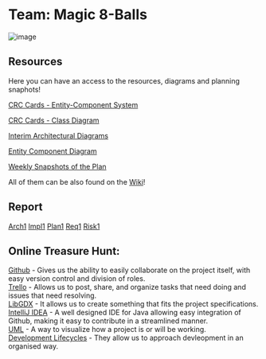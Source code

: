 # Team: Magic 8-Balls
![image](https://user-images.githubusercontent.com/92224583/200810536-b08c1932-3714-4c3c-8159-fcbf0cf66da7.png)

## Resources
Here you can have an access to the resources, diagrams and planning snaphots!

[CRC Cards - Entity-Component System](https://github.com/sl3416/ENG1-Group-8/wiki/CRC--Entity-Component)

[CRC Cards - Class Diagram](https://github.com/sl3416/ENG1-Group-8/wiki/CRC-Cards--Class-Diagram)

[ Interim Architectural Diagrams](https://github.com/sl3416/ENG1-Group-8/wiki/Interim-Versions-of-Arcitecture-Diagrams-(Class))

[Entity Component Diagram](https://github.com/sl3416/ENG1-Group-8/wiki/The-ECS-Diagram)

[Weekly Snapshots of the Plan](https://github.com/sl3416/ENG1-Group-8/wiki/Weekly-Snapshots)


All of them can be also found on the [Wiki](https://github.com/sl3416/ENG1-Group-8/wiki)!


## Report
[Arch1](https://docs.google.com/document/d/1M5Yc-ynWV8Ukr0fjD9w3T7CTatjXMj0c-6p1O0sKkSQ/edit?usp=share_link)
[Impl1](https://docs.google.com/document/d/1jW1BKm_5LOsY1s1j56_DcH_8T7j3AppgKQkAKZSlx34/edit?usp=share_link)
[Plan1](https://docs.google.com/document/d/16l5FANKZ8jkmoPDqqGsnmnXT41itee0pT8Tf41NRDzg/edit?usp=share_link)
[Req1](https://docs.google.com/document/d/1v9SeU0xybvgMnu_iAfMkNvVOgKTXml8ctnm7z2AHQfY/edit?usp=share_link)
[Risk1](https://docs.google.com/document/d/1TrysNWfQHdmad1fb4CCPhGj1Rx8RXBj1aNFfJbQ04xI/edit?usp=share_link)

## Online Treasure Hunt:
[Github](https://www.github.com) - Gives us the ability to easily collaborate on the project itself, with easy version control and division of roles.<br/>
[Trello](https://www.trello.com) - Allows us to post, share, and organize tasks that need doing and issues that need resolving.<br/>
[LibGDX](https://www.libgdx.com) - It allows us to create something that fits the project specifications.<br/>
[IntelliJ IDEA](https://www.jetbrains.com/idea/) - A well designed IDE for Java allowing easy integration of Github, making it easy to contribute in a streamlined manner.<br/>
[UML](https://tallyfy.com/uml-diagram/) - A way to visualize how a project is or will be working.<br/>
[Development Lifecycles](https://www.roberthalf.co.uk/advice/industry-insights/6-basic-sdlc-methodologies-which-one-best) - They allow us to approach devleopment in an organised way.


